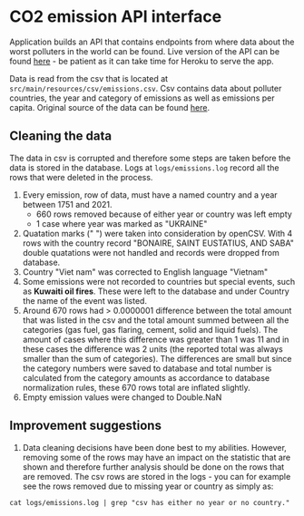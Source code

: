 # CO2 emission API interface

Application builds an API that contains endpoints from where data about the worst polluters in the world can be found. Live version of the API can be found [here](https://aqueous-mesa-88968.herokuapp.com/api/v1/) - be patient as it can take time for Heroku to serve the app.

Data is read from the csv that is located at `src/main/resources/csv/emissions.csv`. Csv contains data about polluter countries, the year and category of emissions as well as emissions per capita. Original source of the data can be found [here](https://datahub.io/core/co2-fossil-by-nation#data). 

## Cleaning the data
The data in csv is corrupted and therefore some steps are taken before the data is stored in the database. Logs at `logs/emissions.log` record all the rows that were deleted in the process.
1. Every emission, row of data, must have a named country and a year between 1751 and 2021.
    - 660 rows removed because of either year or country was left empty
    - 1 case where year was marked as "UKRAINE"
2. Quatation marks (" ") were taken into consideration by openCSV. With 4 rows with the country record "BONAIRE, SAINT EUSTATIUS, AND SABA" double quatations were not handled and records were dropped from database.
3. Country "Viet nam" was corrected to English language "Vietnam"
4. Some emissions were not recorded to countries but special events, such as <b>Kuwaiti oil fires</b>. These were left to the database and under Country the name of the event was listed.
5. Around 670 rows had > 0.0000001 difference between the total amount that was listed in the csv and the total amount summed between all the categories (gas fuel, gas flaring, cement, solid and liquid fuels). The amount of cases where this difference was greater than 1 was 11 and in these cases the difference was 2 units (the reported total was always smaller than the sum of categories). The differences are small but since the category numbers were saved to database and total number is calculated from the category amounts as accordance to database normalization rules, these 670 rows total are inflated slightly.
6. Empty emission values were changed to Double.NaN

## Improvement suggestions
1. Data cleaning decisions have been done best to my abilities. However, removing some of the rows may have an impact on the statistic that are shown and therefore further analysis should be done on the rows that are removed. The csv rows are stored in the logs - you can for example see the rows removed due to missing year or country as simply as:
```
cat logs/emissions.log | grep "csv has either no year or no country."
```